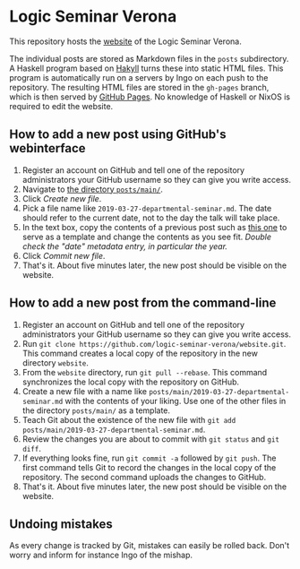 # Logic Seminar Verona

This repository hosts the
[website](https://www.logicverona.it/) of the Logic Seminar
Verona.

The individual posts are stored as Markdown files in the `posts` subdirectory.
A Haskell program based on [Hakyll](https://jaspervdj.be/hakyll/) turns these
into static HTML files. This program is automatically run on a servers by Ingo
on each push to the repository. The resulting HTML
files are stored in the `gh-pages` branch, which is then served by [GitHub
Pages](https://pages.github.com). No knowledge of Haskell or NixOS is required
to edit the website.


## How to add a new post using GitHub's webinterface

1. Register an account on GitHub and tell one of the repository administrators
   your GitHub username so they can give you write access.
2. Navigate to [the directory `posts/main/`](https://github.com/logic-seminar-verona/website/tree/master/posts/main).
3. Click *Create new file*.
4. Pick a file name like `2019-03-27-departmental-seminar.md`. The date should
   refer to the current date, not to the day the talk will take place.
5. In the text box, copy the contents of a previous post such as [this
   one](https://raw.githubusercontent.com/logic-seminar-verona/website/master/posts/main/2019-03-27-departmental-seminar.md)
   to serve as a template and change the contents as you see fit. *Double check the "date" metadata entry,
   in particular the year.*
7. Click *Commit new file*.
8. That's it. About five minutes later, the new post should be visible on the
   website.


## How to add a new post from the command-line

1. Register an account on GitHub and tell one of the repository administrators
   your GitHub username so they can give you write access.
2. Run `git clone https://github.com/logic-seminar-verona/website.git`. This
   command creates a local copy of the repository in the new directory
   `website`.
3. From the `website` directory, run `git pull --rebase`. This command synchronizes
   the local copy with the repository on GitHub.
4. Create a new file with a name like `posts/main/2019-03-27-departmental-seminar.md`
   with the contents of your liking. Use one of the other files in the
   directory `posts/main/` as a template.
5. Teach Git about the existence of the new file with
   `git add posts/main/2019-03-27-departmental-seminar.md`.
6. Review the changes you are about to commit with `git status` and `git diff`.
7. If everything looks fine, run `git commit -a` followed by `git push`. The
   first command tells Git to record the changes in the local copy of the
   repository. The second command uploads the changes to GitHub.
8. That's it. About five minutes later, the new post should be visible on the
   website.


## Undoing mistakes

As every change is tracked by Git, mistakes can easily be rolled back. Don't
worry and inform for instance Ingo of the mishap.
